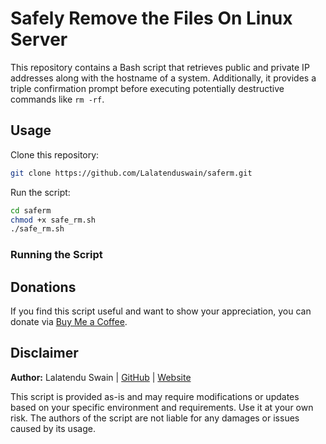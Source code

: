 # Safely Remove the Files On Linux Server

This repository contains a Bash script that retrieves public and private IP addresses along with the hostname of a system. Additionally, it provides a triple confirmation prompt before executing potentially destructive commands like `rm -rf`. 

## Usage

Clone this repository:

```bash
git clone https://github.com/Lalatenduswain/saferm.git
```

Run the script:

```bash
cd saferm
chmod +x safe_rm.sh
./safe_rm.sh
```

### Running the Script

## Donations

If you find this script useful and want to show your appreciation, you can donate via [Buy Me a Coffee](https://www.buymeacoffee.com/lalatendu.swain).

## Disclaimer

**Author:** Lalatendu Swain | [GitHub](https://github.com/Lalatenduswain) | [Website](https://blog.lalatendu.info/)

This script is provided as-is and may require modifications or updates based on your specific environment and requirements. Use it at your own risk. The authors of the script are not liable for any damages or issues caused by its usage.
